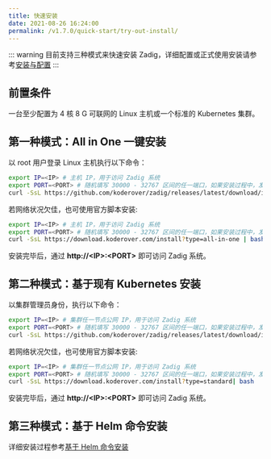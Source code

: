 ```yaml
---
title: 快速安装
date: 2021-08-26 16:24:00
permalink: /v1.7.0/quick-start/try-out-install/
---
```

::: warning
目前支持三种模式来快速安装 Zadig，详细配置或正式使用安装请参考[安装与配置](/install/overview/)
:::

## 前置条件

一台至少配置为 4 核 8 G 可联网的 Linux 主机或一个标准的 Kubernetes 集群。


## 第一种模式：All in One 一键安装

以 root 用户登录 Linux 主机执行以下命令：
``` bash
export IP=<IP> # 主机 IP，用于访问 Zadig 系统
export PORT=<PORT> # 随机填写 30000 - 32767 区间的任一端口，如果安装过程中，发现端口占用，换一个端口再尝试
curl -SsL https://github.com/koderover/zadig/releases/latest/download/install_with_k8s.sh | bash
```

若网络状况欠佳，也可使用官方脚本安装: 
```bash
export IP=<IP> # 主机 IP，用于访问 Zadig 系统
export PORT=<PORT> # 随机填写 30000 - 32767 区间的任一端口，如果安装过程中，发现端口占用，换一个端口再尝试
curl -SsL https://download.koderover.com/install?type=all-in-one | bash
```
安装完毕后，通过 **http://&lt;IP&gt;:&lt;PORT&gt;** 即可访问 Zadig 系统。

## 第二种模式：基于现有 Kubernetes 安装

以集群管理员身份，执行以下命令：
``` bash
export IP=<IP> # 集群任一节点公网 IP，用于访问 Zadig 系统
export PORT=<PORT> # 随机填写 30000 - 32767 区间的任一端口，如果安装过程中，发现端口占用，换一个端口再尝试
curl -SsL https://github.com/koderover/zadig/releases/latest/download/install.sh | bash
```

若网络状况欠佳，也可使用官方脚本安装: 
```bash
export IP=<IP> # 集群任一节点公网 IP，用于访问 Zadig 系统
export PORT=<PORT> # 随机填写 30000 - 32767 区间的任一端口，如果安装过程中，发现端口占用，换一个端口再尝试
curl -SsL https://download.koderover.com/install?type=standard| bash

```
安装完毕后，通过 **http://&lt;IP&gt;:&lt;PORT&gt;** 即可访问 Zadig 系统。

## 第三种模式：基于 Helm 命令安装

详细安装过程参考[基于 Helm 命令安装](/install/helm-deploy/)
